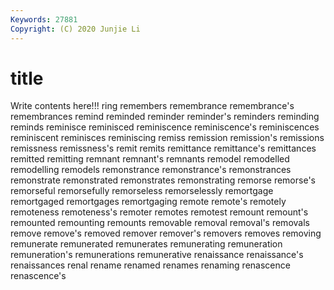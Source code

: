 ```yaml
---
Keywords: 27881
Copyright: (C) 2020 Junjie Li
---
```


# title

Write contents here!!!
ring 
remembers 
remembrance 
remembrance's 
remembrances 
remind 
reminded 
reminder 
reminder's
reminders 
reminding 
reminds 
reminisce 
reminisced 
reminiscence 
reminiscence's 
reminiscences 
reminiscent 
reminisces
reminiscing 
remiss 
remission 
remission's 
remissions 
remissness 
remissness's 
remit 
remits 
remittance
remittance's 
remittances 
remitted 
remitting 
remnant 
remnant's 
remnants 
remodel 
remodelled 
remodelling
remodels 
remonstrance 
remonstrance's 
remonstrances 
remonstrate 
remonstrated 
remonstrates 
remonstrating 
remorse 
remorse's
remorseful 
remorsefully 
remorseless 
remorselessly 
remortgage 
remortgaged 
remortgages 
remortgaging 
remote 
remote's
remotely 
remoteness 
remoteness's 
remoter 
remotes 
remotest 
remount 
remount's 
remounted 
remounting
remounts 
removable 
removal 
removal's 
removals 
remove 
remove's 
removed 
remover 
remover's
removers 
removes 
removing 
remunerate 
remunerated 
remunerates 
remunerating 
remuneration 
remuneration's 
remunerations
remunerative 
renaissance 
renaissance's 
renaissances 
renal 
rename 
renamed 
renames 
renaming 
renascence
renascence's 
